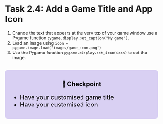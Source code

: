 # Task 2.4: Add a Game Title and App Icon

1. Change the text that appears at the very top of your game window use a Pygame function `pygame.display.set_caption("My game")`.
2. Load an image using `icon = pygame.image.load("images/game_icon.png")`
3. Use the Pygame function `pygame.display.set_icon(icon)` to set the image.

<br>
<div style="font-size: 20px; background-color: #d9d0f3; color: black; padding: 15px; border-radius:10px;">
    <p style="text-align: center;"><b>🚩 Checkpoint</b><p>
    <ul>  
        <li>Have your customised game title</li>
        <li>Have your customised icon</li>
    </ul>
</div>